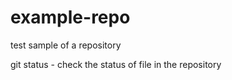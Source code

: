 # example-repo

test sample of a repository

git status - check the status of file in the repository
